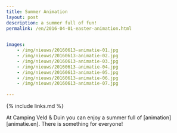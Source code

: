 ```yaml
---
title: Summer Animation
layout: post
description: a summer full of fun!
permalink: /en/2016-04-01-easter-animation.html

    
images: 
    - /img/nieuws/20160613-animatie-01.jpg
    - /img/nieuws/20160613-animatie-02.jpg
    - /img/nieuws/20160613-animatie-03.jpg
    - /img/nieuws/20160613-animatie-04.jpg
    - /img/nieuws/20160613-animatie-05.jpg
    - /img/nieuws/20160613-animatie-06.jpg
    - /img/nieuws/20160613-animatie-07.jpg
    
---
```


{% include links.md %}

At Camping Veld & Duin you can enjoy a summer full of [animation][animatie.en]. There is something for everyone!



